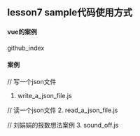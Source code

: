 ## lesson7 sample代码使用方式

#### vue的案例

github_index

#### 案例

// 写一个json文件
1. write_a_json_file.js

// 读一个json文件
2. read_a_json_file.js

// 刘娟娟的报数想法案例
3. sound_off.js



